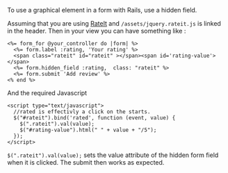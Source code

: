 To use a graphical element in a form with Rails, use a hidden field. 

Assuming that you are using 
[RateIt](http://rateit.codeplex.com) and `/assets/jquery.rateit.js` is linked in the header. Then in your view you can have something like :

	<%= form_for @your_controller do |form| %>
	  <%= form.label :rating, 'Your rating' %>
	  <span class="rateit" id="rateit" ></span><span id='rating-value'></span>
	  <%= form.hidden_field :rating,  class: "rateit" %>
	  <%= form.submit 'Add review' %>
    <% end %>
    
And the required Javascript
  
	<script type="text/javascript">
      //rated is effectivly a click on the starts.
      $("#rateit").bind('rated', function (event, value) { 
        $(".rateit").val(value);
        $("#rating-value").html(" " + value + "/5");
      });
    </script>

`$(".rateit").val(value);` sets the value attribute of the hidden form field when it is clicked. The submit then works as expected.